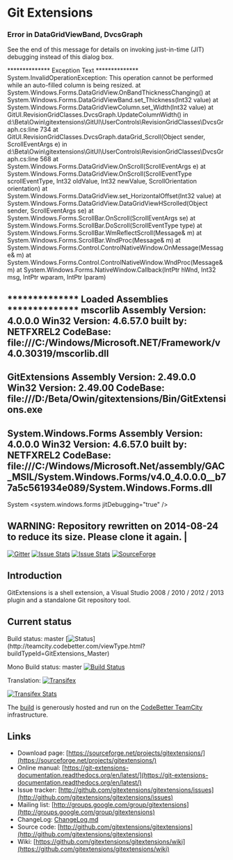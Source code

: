 # Git Extensions

### Error in  DataGridViewBand, DvcsGraph

See the end of this message for details on invoking 
just-in-time (JIT) debugging instead of this dialog box.

************** Exception Text **************
System.InvalidOperationException: This operation cannot be performed while 
an auto-filled column is being resized.
   at System.Windows.Forms.DataGridView.OnBandThicknessChanging()
   at System.Windows.Forms.DataGridViewBand.set_Thickness(Int32 value)
   at System.Windows.Forms.DataGridViewColumn.set_Width(Int32 value)
   at GitUI.RevisionGridClasses.DvcsGraph.UpdateColumnWidth() in 
   d:\Beta\Owin\gitextensions\GitUI\UserControls\RevisionGridClasses\DvcsGraph.cs:line 734
   at GitUI.RevisionGridClasses.DvcsGraph.dataGrid_Scroll(Object sender, ScrollEventArgs e) in d:\Beta\Owin\gitextensions\GitUI\UserControls\RevisionGridClasses\DvcsGraph.cs:line 568
   at System.Windows.Forms.DataGridView.OnScroll(ScrollEventArgs e)
   at System.Windows.Forms.DataGridView.OnScroll(ScrollEventType scrollEventType, Int32 oldValue, Int32 newValue, ScrollOrientation orientation)
   at System.Windows.Forms.DataGridView.set_HorizontalOffset(Int32 value)
   at System.Windows.Forms.DataGridView.DataGridViewHScrolled(Object sender, ScrollEventArgs se)
   at System.Windows.Forms.ScrollBar.OnScroll(ScrollEventArgs se)
   at System.Windows.Forms.ScrollBar.DoScroll(ScrollEventType type)
   at System.Windows.Forms.ScrollBar.WmReflectScroll(Message& m)
   at System.Windows.Forms.ScrollBar.WndProc(Message& m)
   at System.Windows.Forms.Control.ControlNativeWindow.OnMessage(Message& m)
   at System.Windows.Forms.Control.ControlNativeWindow.WndProc(Message& m)
   at System.Windows.Forms.NativeWindow.Callback(IntPtr hWnd, Int32 msg, IntPtr wparam, IntPtr lparam)


************** Loaded Assemblies **************
mscorlib
    Assembly Version: 4.0.0.0
    Win32 Version: 4.6.57.0 built by: NETFXREL2
    CodeBase: file:///C:/Windows/Microsoft.NET/Framework/v4.0.30319/mscorlib.dll
----------------------------------------
GitExtensions
    Assembly Version: 2.49.0.0
    Win32 Version: 2.49.00
    CodeBase: file:///D:/Beta/Owin/gitextensions/Bin/GitExtensions.exe
----------------------------------------
System.Windows.Forms
    Assembly Version: 4.0.0.0
    Win32 Version: 4.6.57.0 built by: NETFXREL2
    CodeBase: file:///C:/Windows/Microsoft.Net/assembly/GAC_MSIL/System.Windows.Forms/v4.0_4.0.0.0__b77a5c561934e089/System.Windows.Forms.dll
----------------------------------------
System 
<configuration>
    <system.windows.forms jitDebugging="true" />
</configuration> 


WARNING: Repository rewritten on 2014-08-24 to reduce its size. Please clone it again. |
-----------
[![Gitter](https://badges.gitter.im/Join%20Chat.svg)](https://gitter.im/gitextensions/gitextensions?utm_source=badge&utm_medium=badge&utm_campaign=pr-badge&utm_content=badge) [![Issue Stats](http://www.issuestats.com/github/gitextensions/gitextensions/badge/pr?style=flat)](http://www.issuestats.com/github/gitextensions/gitextensions) [![Issue Stats](http://www.issuestats.com/github/gitextensions/gitextensions/badge/issue?style=flat)](http://www.issuestats.com/github/gitextensions/gitextensions) [![SourceForge](https://img.shields.io/sourceforge/dm/gitextensions.svg)](https://sourceforge.net/projects/gitextensions/)


## Introduction

GitExtensions is a shell extension, a Visual Studio 2008 / 2010 / 2012 / 2013 plugin and a standalone Git repository tool.

## Current status

Build status: master [![Status](http://teamcity.codebetter.com/app/rest/builds/buildType:\(id:GitExtensions_Master\)/statusIcon)](http://teamcity.codebetter.com/viewType.html?buildTypeId=GitExtensions_Master)

Mono Build status: master
[![Build Status](https://travis-ci.org/gitextensions/gitextensions.svg?branch=master)](https://travis-ci.org/gitextensions/gitextensions)

Translation: [![Transifex](https://ds0k0en9abmn1.cloudfront.net/static/charts/images/tx-logo-micro.646b0065fce6.png)](https://www.transifex.com/projects/p/git-extensions/)

[![Transifex Stats](https://www.transifex.com/projects/p/git-extensions/resource/ui-master/chart/image_png)](https://www.transifex.com/projects/p/git-extensions/)

The [build](http://teamcity.codebetter.com/project.html?projectId=GitExtensions&branch_GitExtensions=__all_branches__) is generously hosted and run on the [CodeBetter TeamCity](http://codebetter.com/codebetter-ci/) infrastructure.

## Links

* Download page: [https://sourceforge.net/projects/gitextensions/](https://sourceforge.net/projects/gitextensions/)
* Online manual: [https://git-extensions-documentation.readthedocs.org/en/latest/](https://git-extensions-documentation.readthedocs.org/en/latest/)
* Issue tracker: [http://github.com/gitextensions/gitextensions/issues](http://github.com/gitextensions/gitextensions/issues)
* Mailing list: [http://groups.google.com/group/gitextensions](http://groups.google.com/group/gitextensions)
* ChangeLog: [ChangeLog.md](GitUI/Resources/ChangeLog.md)
* Source code: [http://github.com/gitextensions/gitextensions](http://github.com/gitextensions/gitextensions)
* Wiki: [https://github.com/gitextensions/gitextensions/wiki](https://github.com/gitextensions/gitextensions/wiki)
